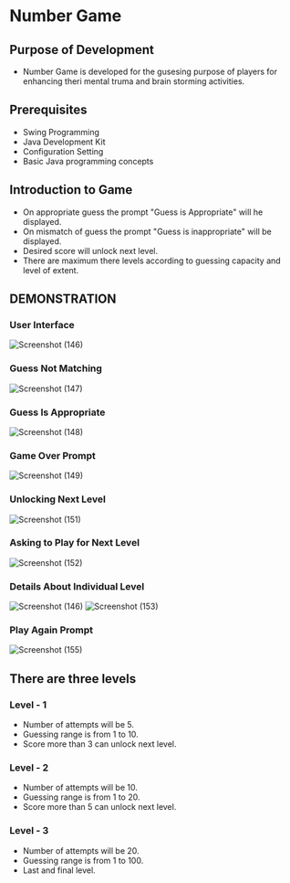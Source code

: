 # Number Game
## Purpose of Development  
- Number Game is developed for the gusesing purpose of players for enhancing theri mental truma and brain storming activities.
## Prerequisites 
- Swing Programming
- Java Development Kit
- Configuration Setting
- Basic Java programming concepts
## Introduction to Game 
- On appropriate guess the prompt "Guess is Appropriate" will he displayed.
- On mismatch of guess the prompt "Guess is inappropriate" will be displayed.
- Desired score will unlock next level.
- There are maximum there levels according to guessing capacity and level of extent.
## DEMONSTRATION 
 ### User Interface
 ![Screenshot (146)](https://github.com/user-attachments/assets/2c480bd2-ba93-4824-8865-1f2aeee61ffb)
 ### Guess Not Matching 
 ![Screenshot (147)](https://github.com/user-attachments/assets/fd156f43-517a-4734-b4b4-9047c2df3cc9)
 ### Guess Is Appropriate
 ![Screenshot (148)](https://github.com/user-attachments/assets/aa7e8fb2-bde4-4917-a6c9-2d52a818ff75)
 ### Game Over Prompt 
 ![Screenshot (149)](https://github.com/user-attachments/assets/440f4b08-12da-4594-9642-465529e11f37)
 ### Unlocking Next Level
 ![Screenshot (151)](https://github.com/user-attachments/assets/6f7053ee-b2c6-4220-a985-6c1451015d84)
 ### Asking to Play for Next Level
 ![Screenshot (152)](https://github.com/user-attachments/assets/48ddcc55-21d4-4396-bd00-147db4b511b9)
 ### Details About Individual Level
 ![Screenshot (146)](https://github.com/user-attachments/assets/e3c96ab1-5e5b-432c-ad8f-824a0d915f26)
 ![Screenshot (153)](https://github.com/user-attachments/assets/5e2a7aa0-58ba-48b7-a027-4a094ee4881d)
 ### Play Again Prompt 
 ![Screenshot (155)](https://github.com/user-attachments/assets/429cb014-195b-4899-98d6-f3e883d8968b)

 ## There are three levels
  ### Level - 1
  - Number of attempts will be 5.
  - Guessing range is from 1 to 10.
  - Score more than 3 can unlock next level.
  ### Level - 2
  - Number of attempts will be 10.
  - Guessing range is from 1 to 20.
  - Score more than 5 can unlock next level.
  ### Level - 3
  - Number of attempts will be 20.
  - Guessing range is from 1 to 100.
  - Last and final level.

